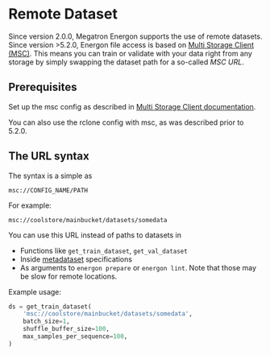 <!--- Copyright (c) 2025, NVIDIA CORPORATION.
SPDX-License-Identifier: BSD-3-Clause -->

# Remote Dataset

Since version 2.0.0, Megatron Energon supports the use of remote datasets. Since version >5.2.0, Energon file access is based on [Multi Storage Client (MSC)](https://github.com/NVIDIA/multi-storage-client).
This means you can train or validate with your data right from any storage by simply swapping the dataset path for a so-called _MSC URL_.

## Prerequisites

Set up the msc config as described in [Multi Storage Client documentation](https://nvidia.github.io/multi-storage-client/).

You can also use the rclone config with msc, as was described prior to 5.2.0.

## The URL syntax

The syntax is a simple as 

```
msc://CONFIG_NAME/PATH
```

For example:

```
msc://coolstore/mainbucket/datasets/somedata
```

You can use this URL instead of paths to datasets in

* Functions like `get_train_dataset`, `get_val_dataset`
* Inside [metadataset](../basic/metadataset) specifications
* As arguments to `energon prepare` or `energon lint`. Note that those may be slow for remote locations.

Example usage:

```python
ds = get_train_dataset(
    'msc://coolstore/mainbucket/datasets/somedata',
    batch_size=1,
    shuffle_buffer_size=100,
    max_samples_per_sequence=100,
)
```
